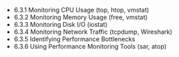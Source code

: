 

- 6.3.1 Monitoring CPU Usage (top, htop, vmstat)
- 6.3.2 Monitoring Memory Usage (free, vmstat)
- 6.3.3 Monitoring Disk I/O (iostat)
- 6.3.4 Monitoring Network Traffic (tcpdump, Wireshark)
- 6.3.5 Identifying Performance Bottlenecks
- 6.3.6 Using Performance Monitoring Tools (sar, atop)